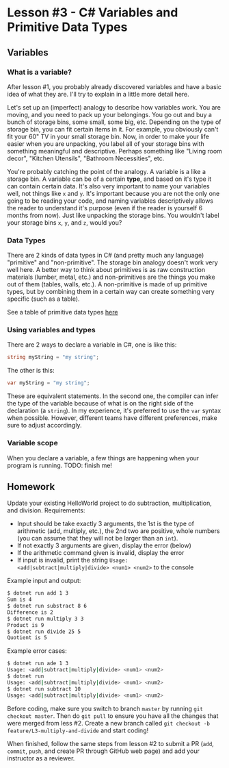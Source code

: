 # Lesson #3 - C# Variables and Primitive Data Types
## Variables
### What is a variable?
After lesson #1, you probably already discovered variables and have a basic idea of what they are. I'll try to explain in a little more detail here. 

Let's set up an (imperfect) analogy to describe how variables work. You are moving, and you need to pack up your belongings. You go out and buy a bunch of storage bins, some small, some big, etc. Depending on the type of storage bin, you can fit certain items in it. For example, you obviously can't fit your 60" TV in your small storage bin. Now, in order to make your life easier when you are unpacking, you label all of your storage bins with something meaningful and descriptive. Perhaps something like "Living room decor", "Kitchen Utensils", "Bathroom Necessities", etc. 

You're probably catching the point of the analogy. A variable is a like a storage bin. A variable can be of a certain **type**, and based on it's type it can contain certain data. It's also very important to name your variables well, not things like `x` and `y`. It's important because you are not the only one going to be reading your code, and naming variables descriptively allows the reader to understand it's purpose (even if the reader is yourself 6 months from now). Just like unpacking the storage bins. You wouldn't label your storage bins `x`, `y`, and `z`, would you?

### Data Types
There are 2 kinds of data types in C# (and pretty much any language) "primitive" and "non-primitive". The storage bin analogy doesn't work very well here. A better way to think about primitives is as raw construction materials (lumber, metal, etc.) and non-primitives are the things you make out of them (tables, walls, etc.). A non-primitive is made of up primitive types, but by combining them in a certain way can create something very specific (such as a table).

See a table of primitive data types [here](https://www.tutorialspoint.com/csharp/csharp_data_types)


### Using variables and types
There are 2 ways to declare a variable in C#, one is like this:
```csharp
string myString = "my string";
```
The other is this:
```csharp
var myString = "my string";
```
These are equivalent statements. In the second one, the compiler can infer the type of the variable because of what is on the right side of the declaration (a `string`). In my experience, it's preferred to use the `var` syntax when possible. However, different teams have different preferences, make sure to adjust accordingly.

### Variable scope
When you declare a variable, a few things are happening when your program is running.
TODO: finish me!

## Homework
Update your existing HelloWorld project to do subtraction, multiplication, and division. 
Requirements:
- Input should be take exactly 3 arguments, the 1st is the type of arithmetic (add, multiply, etc.), the 2nd two are positive, whole numbers (you can assume that they will not be larger than an `int`).
- If not exactly 3 arguments are given, display the error (below)
- If the arithmetic command given is invalid, display the error
- If input is invalid, print the string `Usage: <add|subtract|multiply|divide> <num1> <num2>` to the console

Example input and output:
```bash
$ dotnet run add 1 3
Sum is 4
$ dotnet run substract 8 6
Difference is 2
$ dotnet run multiply 3 3
Product is 9
$ dotnet run divide 25 5
Quotient is 5
```
Example error cases:
```bash
$ dotnet run ade 1 3
Usage: <add|subtract|multiply|divide> <num1> <num2>
$ dotnet run
Usage: <add|subtract|multiply|divide> <num1> <num2>
$ dotnet run subtract 10
Usage: <add|subtract|multiply|divide> <num1> <num2>
```

Before coding, make sure you switch to branch `master` by running
`git checkout master`. Then do `git pull` to ensure you have all the changes that were merged from less #2. Create a new branch called `git checkout -b feature/L3-multiply-and-divide` and start coding!

When finished, follow the same steps from lesson #2 to submit a PR (`add`, `commit`, `push`, and create PR through GitHub web page) and add your instructor as a reviewer.
